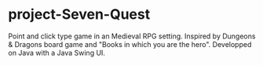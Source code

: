 # project-Seven-Quest

Point and click type game in an Medieval RPG setting.
Inspired by Dungeons & Dragons board game and "Books in which you are the hero".
Developped on Java with a Java Swing UI.
